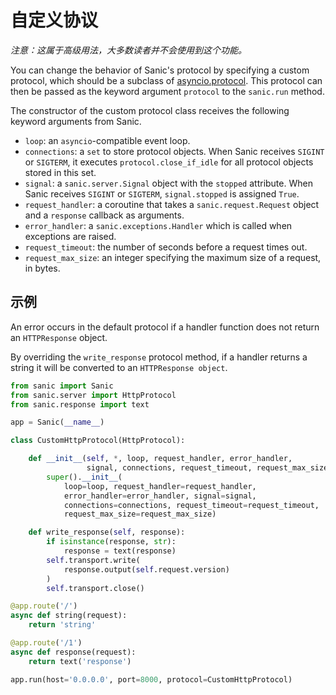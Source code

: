 # 自定义协议

*注意：这属于高级用法，大多数读者并不会使用到这个功能。*

You can change the behavior of Sanic's protocol by specifying a custom
protocol, which should be a subclass
of
[asyncio.protocol](https://docs.python.org/3/library/asyncio-protocol.html#protocol-classes).
This protocol can then be passed as the keyword argument `protocol` to the `sanic.run` method.

The constructor of the custom protocol class receives the following keyword
arguments from Sanic.

- `loop`: an `asyncio`-compatible event loop.
- `connections`: a `set` to store protocol objects. When Sanic receives
  `SIGINT` or `SIGTERM`, it executes `protocol.close_if_idle` for all protocol
  objects stored in this set.
- `signal`: a `sanic.server.Signal` object with the `stopped` attribute. When
  Sanic receives `SIGINT` or `SIGTERM`, `signal.stopped` is assigned `True`.
- `request_handler`: a coroutine that takes a `sanic.request.Request` object
  and a `response` callback as arguments.
- `error_handler`: a `sanic.exceptions.Handler` which is called when exceptions
  are raised.
- `request_timeout`: the number of seconds before a request times out.
- `request_max_size`: an integer specifying the maximum size of a request, in bytes.

## 示例

An error occurs in the default protocol if a handler function does not return
an `HTTPResponse` object.

By overriding the `write_response` protocol method, if a handler returns a
string it will be converted to an `HTTPResponse object`.

```python
from sanic import Sanic
from sanic.server import HttpProtocol
from sanic.response import text

app = Sanic(__name__)

class CustomHttpProtocol(HttpProtocol):

    def __init__(self, *, loop, request_handler, error_handler,
                 signal, connections, request_timeout, request_max_size):
        super().__init__(
            loop=loop, request_handler=request_handler,
            error_handler=error_handler, signal=signal,
            connections=connections, request_timeout=request_timeout,
            request_max_size=request_max_size)

    def write_response(self, response):
        if isinstance(response, str):
            response = text(response)
        self.transport.write(
            response.output(self.request.version)
        )
        self.transport.close()

@app.route('/')
async def string(request):
    return 'string'

@app.route('/1')
async def response(request):
    return text('response')

app.run(host='0.0.0.0', port=8000, protocol=CustomHttpProtocol)
```
